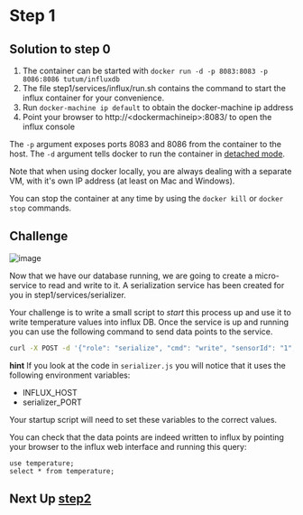 # Step 1

## Solution to step 0

1. The container can be started with `docker run -d -p 8083:8083 -p 8086:8086 tutum/influxdb`
2. The file step1/services/influx/run.sh contains the command to start the influx container for your convenience.
3. Run `docker-machine ip default` to obtain the docker-machine ip address
4. Point your browser to http://\<dockermachineip\>:8083/ to open the influx console

The `-p` argument exposes ports 8083 and 8086 from the container to the host. The `-d` argument tells docker to run the container in [detached mode](https://docs.docker.com/engine/reference/run/#detached-d).

Note that when using docker locally, you are always dealing with a separate VM, with it's own IP address (at least on Mac and Windows).

You can stop the container at any time by using the `docker kill` or `docker stop` commands.

## Challenge
![image](../docs/step1.png)

Now that we have our database running, we are going to create a micro-service to read and write to it. A serialization service has been created for you in step1/services/serializer.

Your challenge is to write a small script to *start* this process up and use it to write temperature values into influx DB. Once the service is up and running you can use the following command to send data points to the service.

```sh
curl -X POST -d '{"role": "serialize", "cmd": "write", "sensorId": "1", "temperature": 32}' http://localhost:10000/act  --header "Content-Type:application/json"
```

__hint__ If you look at the code in `serializer.js` you will notice that it uses the following environment variables:

* INFLUX_HOST
* serializer_PORT

Your startup script will need to set these variables to the correct values.

You can check that the data points are indeed written to influx by pointing your browser to the influx web interface and running this query:

```
use temperature;
select * from temperature;
```

## Next Up [step2](../step2/README.md)
